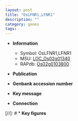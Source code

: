 ```yaml
---
layout: post
title: "OsLFNR1,LFNR1"
description: ""
category: genes
tags: 
---
```


* **Information**  
    + Symbol: OsLFNR1,LFNR1  
    + MSU: [LOC_Os02g01340](http://rice.uga.edu/cgi-bin/ORF_infopage.cgi?orf=LOC_Os02g01340)  
    + RAPdb: [Os02g0103800](http://rapdb.dna.affrc.go.jp/viewer/gbrowse_details/irgsp1?name=Os02g0103800)  

* **Publication**  

* **Genbank accession number**  

* **Key message**  

* **Connection**  

[//]: # * **Key figures**  



